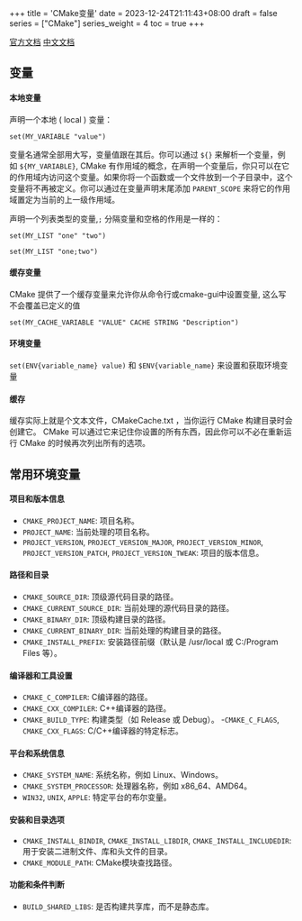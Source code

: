+++
title = 'CMake变量'
date = 2023-12-24T21:11:43+08:00
draft = false
series = ["CMake"]
series_weight = 4
toc = true
+++

[官方文档](https://cmake.org/cmake/help/latest/manual/cmake-variables.7.html)
[中文文档](https://cmake-doc.readthedocs.io/zh-cn/latest/manual/cmake-env-variables.7.html)

## 变量

#### 本地变量
声明一个本地 ( local ) 变量：

`set(MY_VARIABLE "value")`

变量名通常全部用大写，变量值跟在其后。你可以通过 `${}` 来解析一个变量，例如 `${MY_VARIABLE}`, CMake 有作用域的概念，在声明一个变量后，你只可以在它的作用域内访问这个变量。如果你将一个函数或一个文件放到一个子目录中，这个变量将不再被定义。你可以通过在变量声明末尾添加 `PARENT_SCOPE` 来将它的作用域置定为当前的上一级作用域。

声明一个列表类型的变量,`;` 分隔变量和空格的作用是一样的：

`set(MY_LIST "one" "two")`

`set(MY_LIST "one;two")`

#### 缓存变量

CMake 提供了一个缓存变量来允许你从命令行或cmake-gui中设置变量, 这么写不会覆盖已定义的值

`set(MY_CACHE_VARIABLE "VALUE" CACHE STRING "Description")`

#### 环境变量

`set(ENV{variable_name} value)` 和 `$ENV{variable_name}` 来设置和获取环境变量

#### 缓存
缓存实际上就是个文本文件，CMakeCache.txt ，当你运行 CMake 构建目录时会创建它。 CMake 可以通过它来记住你设置的所有东西，因此你可以不必在重新运行 CMake 的时候再次列出所有的选项。

## 常用环境变量
#### 项目和版本信息
- `CMAKE_PROJECT_NAME`: 项目名称。
- `PROJECT_NAME`: 当前处理的项目名称。
- `PROJECT_VERSION`, `PROJECT_VERSION_MAJOR`, `PROJECT_VERSION_MINOR`, `PROJECT_VERSION_PATCH`, `PROJECT_VERSION_TWEAK`: 项目的版本信息。
#### 路径和目录
- `CMAKE_SOURCE_DIR`: 顶级源代码目录的路径。
- `CMAKE_CURRENT_SOURCE_DIR`: 当前处理的源代码目录的路径。
- `CMAKE_BINARY_DIR`: 顶级构建目录的路径。
- `CMAKE_CURRENT_BINARY_DIR`: 当前处理的构建目录的路径。
- `CMAKE_INSTALL_PREFIX`: 安装路径前缀（默认是 /usr/local 或 C:/Program Files 等）。
#### 编译器和工具设置
- `CMAKE_C_COMPILER`: C编译器的路径。
- `CMAKE_CXX_COMPILER`: C++编译器的路径。
- `CMAKE_BUILD_TYPE`: 构建类型（如 Release 或 Debug）。
 -`CMAKE_C_FLAGS`, `CMAKE_CXX_FLAGS`: C/C++编译器的特定标志。
#### 平台和系统信息
- `CMAKE_SYSTEM_NAME`: 系统名称，例如 Linux、Windows。
- `CMAKE_SYSTEM_PROCESSOR`: 处理器名称，例如 x86_64、AMD64。
- `WIN32`, `UNIX`, `APPLE`: 特定平台的布尔变量。
#### 安装和目录选项
- `CMAKE_INSTALL_BINDIR`, `CMAKE_INSTALL_LIBDIR`, `CMAKE_INSTALL_INCLUDEDIR`: 用于安装二进制文件、库和头文件的目录。
- `CMAKE_MODULE_PATH`: CMake模块查找路径。
#### 功能和条件判断
- `BUILD_SHARED_LIBS`: 是否构建共享库，而不是静态库。
